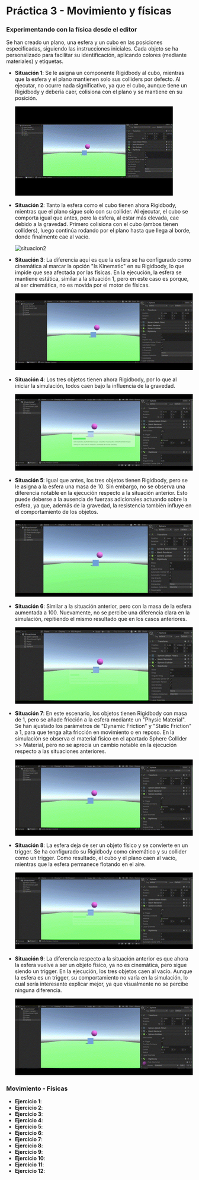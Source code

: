 # Práctica 3 - Movimiento y físicas
### Experimentando con la física desde el editor
Se han creado un plano, una esfera y un cubo en las posiciones especificadas, siguiendo las instrucciones iniciales. Cada objeto se ha personalizado para facilitar su identificación, aplicando colores (mediante materiales) y etiquetas.
- **Situación 1**: Se le asigna un componente Rigidbody al cubo, mientras que la esfera y el plano mantienen solo sus colliders por defecto. Al ejecutar, no ocurre nada significativo, ya que el cubo, aunque tiene un Rigidbody y debería caer, colisiona con el plano y se mantiene en su posición.

  ![situacion1](./gif/ii-pr3-sit1.gif)
  
- **Situación 2**: Tanto la esfera como el cubo tienen ahora Rigidbody, mientras que el plano sigue solo con su collider. Al ejecutar, el cubo se comporta igual que antes, pero la esfera, al estar más elevada, cae debido a la gravedad. Primero colisiona con el cubo (ambos tienen colliders), luego continúa rodando por el plano hasta que llega al borde, donde finalmente cae al vacío.
  
    ![situacion2](./gif/ii-pr3-sit2.gif)
  
- **Situación 3**: La diferencia aquí es que la esfera se ha configurado como cinemática al marcar la opción "Is Kinematic" en su Rigidbody, lo que impide que sea afectada por las físicas. En la ejecución, la esfera se mantiene estática, similar a la situación 1, pero en este caso es porque, al ser cinemática, no es movida por el motor de físicas.
  
    ![situacion3](./gif/ii-pr3-sit3.gif)
  
- **Situación 4**: Los tres objetos tienen ahora Rigidbody, por lo que al iniciar la simulación, todos caen bajo la influencia de la gravedad.
  
    ![situacion4](./gif/ii-pr3-sit4.gif)
  
- **Situación 5**: Igual que antes, los tres objetos tienen Rigidbody, pero se le asigna a la esfera una masa de 10. Sin embargo, no se observa una diferencia notable en la ejecución respecto a la situación anterior. Esto puede deberse a la ausencia de fuerzas adicionales actuando sobre la esfera, ya que, además de la gravedad, la resistencia también influye en el comportamiento de los objetos.
  
    ![situacion5](./gif/ii-pr3-sit5.gif)
  
- **Situación 6**: Similar a la situación anterior, pero con la masa de la esfera aumentada a 100. Nuevamente, no se percibe una diferencia clara en la simulación, repitiendo el mismo resultado que en los casos anteriores.
  
    ![situacion6](./gif/ii-pr3-sit6.gif)
  
- **Situación 7**: En este escenario, los objetos tienen Rigidbody con masa de 1, pero se añade fricción a la esfera mediante un "Physic Material". Se han ajustado los parámetros de "Dynamic Friction" y "Static Friction" a 1, para que tenga alta fricción en movimiento o en reposo. En la simulación se observa el material físico en el apartado Sphere Collider >> Material, pero no se aprecia un cambio notable en la ejecución respecto a las situaciones anteriores.
  
    ![situacion7](./gif/ii-pr3-sit7.gif)
  
- **Situación 8**: La esfera deja de ser un objeto físico y se convierte en un trigger. Se ha configurado su Rigidbody como cinemático y su collider como un trigger. Como resultado, el cubo y el plano caen al vacío, mientras que la esfera permanece flotando en el aire.
  
    ![situacion8](./gif/ii-pr3-sit8.gif)
  
- **Situación 9**: La diferencia respecto a la situación anterior es que ahora la esfera vuelve a ser un objeto físico, ya no es cinemática, pero sigue siendo un trigger. En la ejecución, los tres objetos caen al vacío. Aunque la esfera es un trigger, su comportamiento no varía en la simulación, lo cual sería interesante explicar mejor, ya que visualmente no se percibe ninguna diferencia.
  
    ![situacion9](./gif/ii-pr3-sit9.gif)
  
### Movimiento - Físicas
- **Ejercicio 1**:
- **Ejercicio 2**:
- **Ejercicio 3**:
- **Ejercicio 4**:
- **Ejercicio 5**:
- **Ejercicio 6**:
- **Ejercicio 7**:
- **Ejercicio 8**:
- **Ejercicio 9**:
- **Ejercicio 10**:
- **Ejercicio 11**:
- **Ejercicio 12**:
